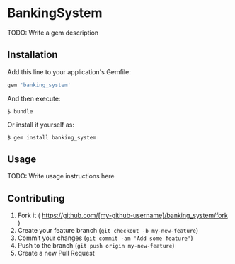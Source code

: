# BankingSystem

TODO: Write a gem description

## Installation

Add this line to your application's Gemfile:

```ruby
gem 'banking_system'
```

And then execute:

    $ bundle

Or install it yourself as:

    $ gem install banking_system

## Usage

TODO: Write usage instructions here

## Contributing

1. Fork it ( https://github.com/[my-github-username]/banking_system/fork )
2. Create your feature branch (`git checkout -b my-new-feature`)
3. Commit your changes (`git commit -am 'Add some feature'`)
4. Push to the branch (`git push origin my-new-feature`)
5. Create a new Pull Request
